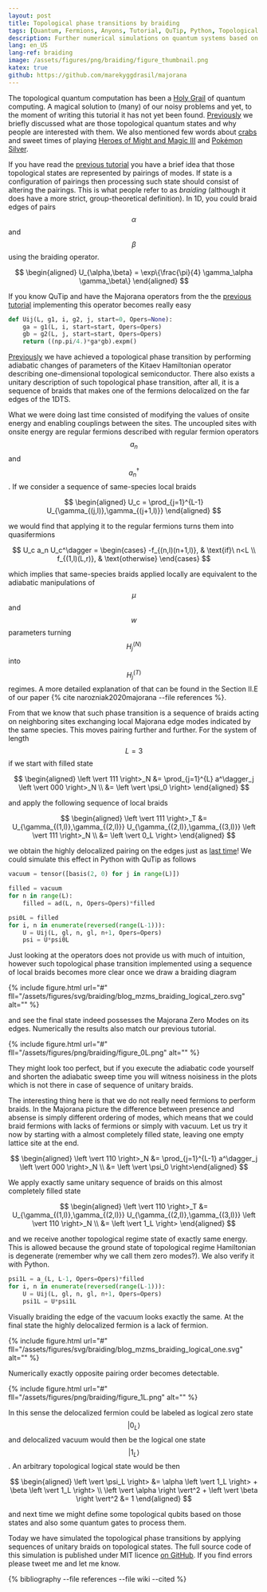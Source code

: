 ```yaml
---
layout: post
title: Topological phase transitions by braiding
tags: [Quantum, Fermions, Anyons, Tutorial, QuTip, Python, Topological Quantum Computing]
description: Further numerical simulations on quantum systems based on Kitaev Chain physics.
lang: en_US
lang-ref: braiding
image: /assets/figures/png/braiding/figure_thumbnail.png
katex: true
github: https://github.com/marekyggdrasil/majorana
---
```


The topological quantum computation has been a [Holy Grail](https://en.wikipedia.org/wiki/Holy_Grail) of quantum computing. A magical solution to (many) of our noisy problems and yet, to the moment of writing this tutorial it has not yet been found. [Previously](/2020/04/09/mzms/) we briefly discussed what are those topological quantum states and why people are interested with them. We also mentioned few words about [crabs](https://en.wikipedia.org/wiki/Carcinisation) and sweet times of playing [Heroes of Might and Magic III](https://en.wikipedia.org/wiki/Heroes_of_Might_and_Magic_III) and [Pokémon Silver](https://en.wikipedia.org/wiki/Pok%C3%A9mon_Gold_and_Silver).

If you have read the [previous tutorial](/2020/04/09/mzms/) you have a brief idea that those topological states are represented by pairings of modes. If state is a configuration of pairings then processing such state should consist of altering the pairings. This is what people refer to as *braiding* (although it does have a more strict, group-theoretical definition). In 1D, you could braid edges of pairs $$ \alpha $$ and $$ \beta $$ using the braiding operator.

$$
\begin{aligned}
U_{\alpha,\beta} = \exp\{\frac{\pi}{4} \gamma_\alpha \gamma_\beta\}
\end{aligned}
$$

If you know QuTip and have the Majorana operators from the the [previous tutorial](/2020/04/09/mzms/) implementing this operator becomes really easy

```python
def Uij(L, g1, i, g2, j, start=0, Opers=None):
    ga = g1(L, i, start=start, Opers=Opers)
    gb = g2(L, j, start=start, Opers=Opers)
    return ((np.pi/4.)*ga*gb).expm()
```

[Previously](/2020/04/09/mzms/) we have achieved a topological phase transition by performing adiabatic changes of parameters of the Kitaev Hamiltonian operator describing one-dimensional topological semiconductor. There also exists a unitary description of such topological phase transition, after all, it is a sequence of braids that makes one of the fermions delocalized on the far edges of the 1DTS.

What we were doing last time consisted of modifying the values of onsite energy and enabling couplings between the sites. The uncoupled sites with onsite energy are regular fermions described with regular fermion operators $$a_n$$ and $$a_n^\dagger$$. If we consider a sequence of same-species local braids

$$
\begin{aligned}
U_c = \prod_{j=1}^{L-1}  U_{\gamma_{(j,l)},\gamma_{(j+1,l)}}
\end{aligned}
$$

we would find that applying it to the regular fermions turns them into quasifermions

$$
U_c a_n U_c^\dagger =
\begin{cases}
  -f_{(n,l)(n+1,l)}, & \text{if}\ n<L \\
  f_{(1,l)(L,r)}, & \text{otherwise}
\end{cases}
$$

which implies that same-species braids applied locally are equivalent to the adiabatic manipulations of $$ \mu $$ and $$ w $$ parameters turning $$ H^{(N)}_j $$ into $$ H^{(T)}_j $$ regimes. A more detailed explanation of that can be found in the Section II.E of our paper {% cite narozniak2020majorana --file references %}.

From that we know that such phase transition is a sequence of braids acting on neighboring sites exchanging local Majorana edge modes indicated by the same species. This moves pairing further and further. For the system of length $$L=3$$ if we start with filled state

$$
\begin{aligned}
\left \vert 111 \right>_N &= \prod_{j=1}^{L} a^\dagger_j \left \vert 000 \right>_N \\
&= \left \vert \psi_0 \right>
\end{aligned}
$$

and apply the following sequence of local braids

$$
\begin{aligned}
\left \vert 111 \right>_T &= U_{\gamma_{(1,l)},\gamma_{(2,l)}} U_{\gamma_{(2,l)},\gamma_{(3,l)}} \left \vert 111 \right>_N \\
&= \left \vert 0_L \right>
\end{aligned}
$$

we obtain the highly delocalized pairing on the edges just as [last time](/2020/04/09/mzms/)! We could simulate this effect in Python with QuTip as follows

```python
vacuum = tensor([basis(2, 0) for j in range(L)])

filled = vacuum
for n in range(L):
    filled = ad(L, n, Opers=Opers)*filled

psi0L = filled
for i, n in enumerate(reversed(range(L-1))):
    U = Uij(L, gl, n, gl, n+1, Opers=Opers)
    psi = U*psi0L
```

Just looking at the operators does not provide us with much of intuition, however such topological phase transition implemented using a sequence of local braids becomes more clear once we draw a braiding diagram

{% include figure.html url="#" fll="/assets/figures/svg/braiding/blog_mzms_braiding_logical_zero.svg" alt="" %}

and see the final state indeed possesses the Majorana Zero Modes on its edges. Numerically the results also match our previous tutorial.

{% include figure.html url="#" fll="/assets/figures/png/braiding/figure_0L.png" alt="" %}

They might look too perfect, but if you execute the adiabatic code yourself and shorten the adiabatic sweep time you will witness noisiness in the plots which is not there in case of sequence of unitary braids.

The interesting thing here is that we do not really need fermions to perform braids. In the Majorana picture the difference between presence and absense is simply different ordering of modes, which means that we could braid fermions with lacks of fermions or simply with vacuum. Let us try it now by starting with a almost completely filled state, leaving one empty lattice site at the end.

$$
\begin{aligned}
\left \vert 110 \right>_N &= \prod_{j=1}^{L-1} a^\dagger_j \left \vert 000 \right>_N \\
&= \left \vert \psi_0 \right>\end{aligned}
$$

We apply exactly same unitary sequence of braids on this almost completely filled state

$$
\begin{aligned}
\left \vert 110 \right>_T &= U_{\gamma_{(1,l)},\gamma_{(2,l)}} U_{\gamma_{(2,l)},\gamma_{(3,l)}} \left \vert 110 \right>_N \\
&= \left \vert 1_L \right>
\end{aligned}
$$

and we receive another topological regime state of exactly same energy. This is allowed because the ground state of topological regime Hamiltonian is degenerate (remember why we call them zero modes?). We also verify it with Python.

```python
psi1L = a_(L, L-1, Opers=Opers)*filled
for i, n in enumerate(reversed(range(L-1))):
    U = Uij(L, gl, n, gl, n+1, Opers=Opers)
    psi1L = U*psi1L
```

Visually braiding the edge of the vacuum looks exactly the same. At the final state the highly delocalized fermion is a lack of fermion.

{% include figure.html url="#" fll="/assets/figures/svg/braiding/blog_mzms_braiding_logical_one.svg" alt="" %}

Numerically exactly opposite pairing order becomes detectable.

{% include figure.html url="#" fll="/assets/figures/png/braiding/figure_1L.png" alt="" %}

In this sense the delocalized fermion could be labeled as logical zero state $$ \left \vert 0_L \right> $$ and delocalized vacuum would then be the logical one state $$ \left \vert 1_L \right> $$. An arbitrary topological logical state would be then

$$
\begin{aligned}
\left \vert \psi_L \right> &= \alpha \left \vert 1_L \right> + \beta \left \vert 1_L \right> \\
\left \vert \alpha \right \vert^2 + \left \vert \beta \right \vert^2 &= 1
\end{aligned}
$$

and next time we might define some topological qubits based on those states and also some quantum gates to process them.

Today we have simulated the topological phase transitions by applying sequences of unitary braids on topological states. The full source code of this simulation is published under MIT licence [on GitHub](https://github.com/marekyggdrasil/majorana). If you find errors please tweet me and let me know.

{% bibliography --file references --file wiki --cited %}
